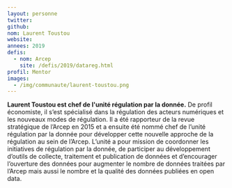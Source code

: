 ```yaml
---
layout: personne
twitter:
github:
nom: Laurent Toustou
website:
annees: 2019
defis:
  - nom: Arcep
    site: /defis/2019/datareg.html
profil: Mentor
images:
  - /img/communaute/laurent-toustou.png
---
```


**Laurent Toustou est chef de l'unité régulation par la donnée.** De profil économiste, il s’est spécialisé dans la régulation des acteurs numériques et les nouveaux modes de régulation. Il a été rapporteur de la revue stratégique de l’Arcep en 2015 et a ensuite été nommé chef de l’unité régulation par la donnée pour développer cette nouvelle approche de la régulation au sein de l’Arcep.
L’unité a pour mission de coordonner les initiatives de régulation par la donnée, de participer au développement d’outils de collecte, traitement et publication de données et d’encourager l’ouverture des données pour augmenter le nombre de données traitées par l’Arcep mais aussi le nombre et la qualité des données publiées en open data.
